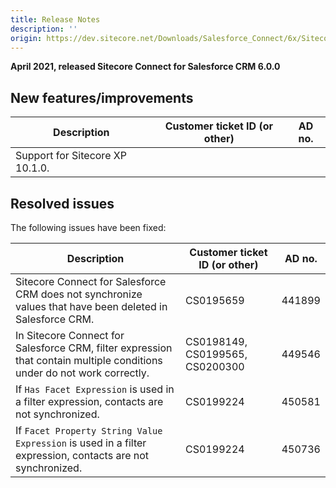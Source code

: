 ```yaml
---
title: Release Notes
description: ''
origin: https://dev.sitecore.net/Downloads/Salesforce_Connect/6x/Sitecore_Connect_for_Salesforce_CRM_600/Release_Notes
---
```


**April 2021, released Sitecore Connect for Salesforce CRM 6.0.0**

## New features/improvements

 | Description | Customer ticket ID (or other) | AD no. |
 | --- | --- | --- |
 | Support for Sitecore XP 10.1.0. |  |  |

## Resolved issues

The following issues have been fixed:

 | Description | Customer ticket ID (or other) | AD no. |
 | --- | --- | --- |
 | Sitecore Connect for Salesforce CRM does not synchronize values that have been deleted in Salesforce CRM. | CS0195659 | 441899 |
 | In Sitecore Connect for Salesforce CRM, filter expression that contain multiple conditions under do not work correctly. | CS0198149, CS0199565, CS0200300 | 449546 |
 | If `Has Facet Expression` is used in a filter expression, contacts are not synchronized. | CS0199224 | 450581 |
 | If `Facet Property String Value Expression` is used in a filter expression, contacts are not synchronized. | CS0199224 | 450736 |